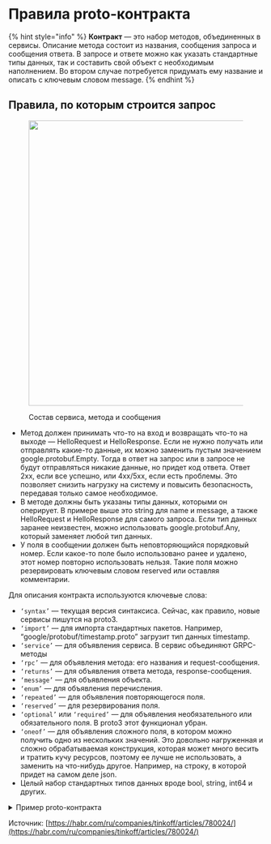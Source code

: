 # Правила proto-контракта

{% hint style="info" %}
**Контракт** — это набор методов, объединенных в сервисы. Описание метода состоит из названия, сообщения запроса и сообщения ответа. В запросе и ответе можно как указать стандартные типы данных, так и составить свой объект с необходимым наполнением. Во втором случае потребуется придумать ему название и описать с ключевым словом message.
{% endhint %}

## **Правила, по которым строится запрос**

<figure><img src="../../../../../../.gitbook/assets/proto.png" alt="" width="563"><figcaption><p>Состав сервиса, метода и сообщения</p></figcaption></figure>

* Метод должен принимать что-то на вход и возвращать что-то на выходе — HelloRequest и HelloResponse. Если не нужно получать или отправлять какие-то данные, их можно заменить пустым значением google.protobuf.Empty. Тогда в ответ на запрос или в запросе не будут отправляться никакие данные, но придет код ответа. Ответ 2хх, если все успешно, или 4хх/5хх, если есть проблемы. Это позволяет снизить нагрузку на систему и повысить безопасность, передавая только самое необходимое.
* В методе должны быть указаны типы данных, которыми он оперирует. В примере выше это string для name и message, а также HelloRequest и HelloResponse для самого запроса. Если тип данных заранее неизвестен, можно использовать google.protobuf.Any, который заменяет любой тип данных.&#x20;
* У поля в сообщении должен быть неповторяющийся порядковый номер. Если какое-то поле было использовано ранее и удалено, этот номер повторно использовать нельзя. Такие поля можно резервировать ключевым словом reserved или оставляя комментарии.&#x20;

Для описания контракта используются ключевые слова:

* `‘syntax’` — текущая версия синтаксиса. Сейчас, как правило, новые сервисы пишутся на proto3.
* `‘import’` — для импорта стандартных пакетов. Например, “google/protobuf/timestamp.proto” загрузит тип данных timestamp.
* `‘service’` — для объявления сервиса. В сервис объединяют GRPC-методы
* `‘rpc’` — для объявления метода: его названия и request-сообщения.
* `‘returns’` — для объявления ответа метода, response-сообщения.
* `‘message’` — для объявления объекта.
* `‘enum’` — для объявления перечисления.
* `‘repeated’` — для объявления повторяющегося поля.
* `‘reserved’` — для резервирования поля.
* `‘optional’` или `‘required’`  — для объявления необязательного или обязательного поля. В proto3 этот функционал убран.
* `‘oneof’` — для объявления сложного поля, в котором можно получить одно из нескольких значений. Это довольно нагруженная и сложно обрабатываемая конструкция, которая может много весить и тратить кучу ресурсов, поэтому ее лучше не использовать, а заменить на что-нибудь другое. Например, на строку, в которой придет на самом деле json.&#x20;
* Целый набор стандартных типов данных вроде bool, string, int64 и других.

<details>

<summary>Пример proto-контракта</summary>

```protobuf
syntax = "proto3";
import "google/protobuf/any.proto";
import "google/protobuf/empty.proto";
import "google/protobuf/timestamp.proto";

 
service ProductService{
	// метод добавления книги в каталог
	rpc AddProduct(AddProductRequest) returns (google.protobuf.Empty) {}
    // метод получения книги по ID
	rpc GetProductById(GetProductByIdRequest) returns (GetProductByIdResponse) {}
    // метод получения всех книг
	rpc GetProductsList(GetProductsListRequest) returns (GetProductsListResponse) {}
}

message AddProductRequest{
	BookInfo add_book_info = 1;

}

message BookInfo{
	// эти поля нельзя будет использовать
	reserved 6, 15, 9 to 11;
	// данные об авторе не определены однозначно, и может прийти любой тип (строка или массив, например)
	google.protobuf.Any author = 1;
	string name = 2;
	int32 price = 3;
	Type type = 4;
	bool in_store = 5;
	// в типе bytes можно передавать файлы, но лучше заменить на ссылку в s3
	bytes book_cover = 7;
	// здесь мы будем использовать только одно из перечисленных полей,
	// для пользователя это выглядит как, например, динамичная форма ввода
	oneof additional_fields{
        // используем с TYPE_UNDEFINED — он пригодится, 
        // когда будут добавляться новые значения в enum Type: созданные объекты BookInfo примут этот тип по умолчанию
    	AdditionalFieldsUndefined additional_fields_undefined = 8;
    	AdditionalFieldsDetective additional_fields_detective = 12;
    	}
}

enum Type{
	TYPE_UNDEFINED = 0;
	TYPE_DETECTIVE = 1;
}

message AdditionalFieldsUndefined{
	string description = 1;
}

message AdditionalFieldsDetective{
	string description = 1;
	string period = 2;
}

message GetProductByIdRequest{
	// protobuf еще не знает, что такое uuid, поэтому его можно передать типами string, bytes или кастомным типом
	string id = 1;
}

message GetProductByIdResponse{
	string id = 1;
	BookInfo get_book_info = 2;
	google.protobuf.Timestamp created_at = 3;
}

// limit и offset нужны для пагинации на бэке. Если у нас бесконечная лента, можно вместо объекта GetProductsListRequest передать google.protobuf.Empty
message GetProductsListRequest{
	int32 limit = 1;
	int32 offset = 2;
}

message GetProductsListResponse{
	repeated BookInfo get_book_list_info = 1;
}
```

</details>







Источник: [https://habr.com/ru/companies/tinkoff/articles/780024/](https://habr.com/ru/companies/tinkoff/articles/780024/)
